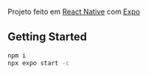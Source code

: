Projeto feito em [React Native](https://reactnative.dev/) com [Expo](https://expo.dev/)
## Getting Started

```bash
npm i
npx expo start -c
```